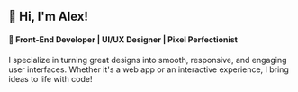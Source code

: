 ## 👋 Hi, I'm Alex!
#### 🎨 Front-End Developer | UI/UX Designer | Pixel Perfectionist

I specialize in turning great designs into smooth, responsive, and engaging user interfaces. Whether it's a web app or an interactive experience, I bring ideas to life with code!

<!--
**AlexandreStang/AlexandreStang** is a ✨ _special_ ✨ repository because its `README.md` (this file) appears on your GitHub profile.

Here are some ideas to get you started:

- 🔭 I’m currently working on ...
- 🌱 I’m currently learning ...
- 👯 I’m looking to collaborate on ...
- 🤔 I’m looking for help with ...
- 💬 Ask me about ...
- 📫 How to reach me: ...
- 😄 Pronouns: ...
- ⚡ Fun fact: ...
-->
